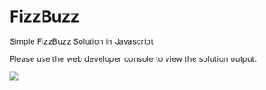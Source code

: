 # FizzBuzz
Simple FizzBuzz Solution in Javascript

Please use the web developer console to view the solution output.

<img src="https://github.com/GunnerJnr/FizzBuzz/blob/master/readme-img/gifs/fizzbuzz.gif">
